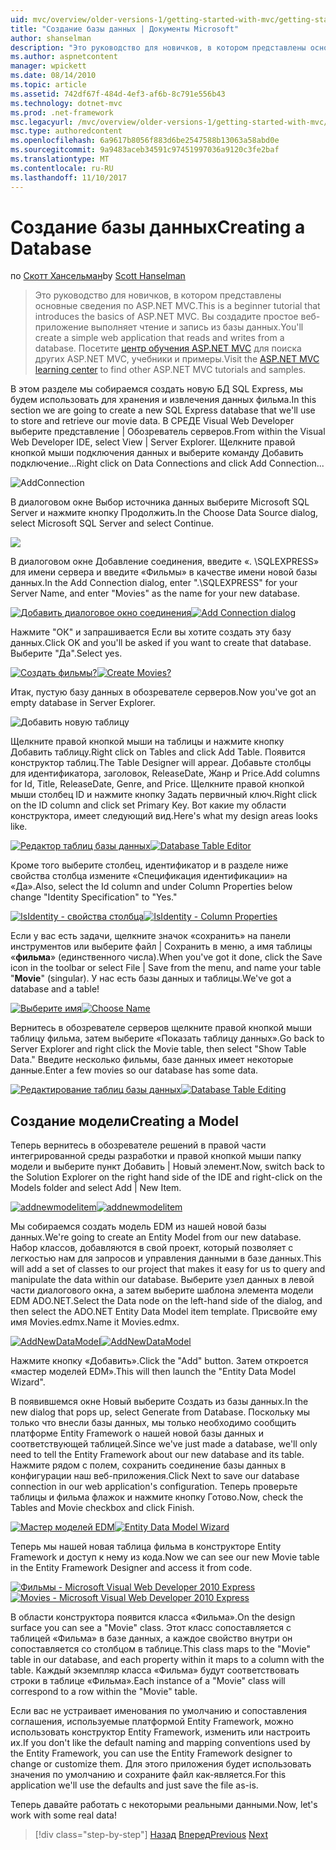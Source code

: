 ```yaml
---
uid: mvc/overview/older-versions-1/getting-started-with-mvc/getting-started-with-mvc-part4
title: "Создание базы данных | Документы Microsoft"
author: shanselman
description: "Это руководство для новичков, в котором представлены основные сведения по ASP.NET MVC. Вы создадите простое веб-приложение выполняет чтение и запись из базы данных."
ms.author: aspnetcontent
manager: wpickett
ms.date: 08/14/2010
ms.topic: article
ms.assetid: 742df67f-484d-4ef3-af6b-8c791e556b43
ms.technology: dotnet-mvc
ms.prod: .net-framework
msc.legacyurl: /mvc/overview/older-versions-1/getting-started-with-mvc/getting-started-with-mvc-part4
msc.type: authoredcontent
ms.openlocfilehash: 6a9617b8056f883d6be2547588b13063a58abd0e
ms.sourcegitcommit: 9a9483aceb34591c97451997036a9120c3fe2baf
ms.translationtype: MT
ms.contentlocale: ru-RU
ms.lasthandoff: 11/10/2017
---
```

<a name="creating-a-database"></a><span data-ttu-id="e3821-104">Создание базы данных</span><span class="sxs-lookup"><span data-stu-id="e3821-104">Creating a Database</span></span>
====================
<span data-ttu-id="e3821-105">по [Скотт Хансельман](https://github.com/shanselman)</span><span class="sxs-lookup"><span data-stu-id="e3821-105">by [Scott Hanselman](https://github.com/shanselman)</span></span>

> <span data-ttu-id="e3821-106">Это руководство для новичков, в котором представлены основные сведения по ASP.NET MVC.</span><span class="sxs-lookup"><span data-stu-id="e3821-106">This is a beginner tutorial that introduces the basics of ASP.NET MVC.</span></span> <span data-ttu-id="e3821-107">Вы создадите простое веб-приложение выполняет чтение и запись из базы данных.</span><span class="sxs-lookup"><span data-stu-id="e3821-107">You'll create a simple web application that reads and writes from a database.</span></span> <span data-ttu-id="e3821-108">Посетите [центр обучения ASP.NET MVC](../../../index.md) для поиска других ASP.NET MVC, учебники и примеры.</span><span class="sxs-lookup"><span data-stu-id="e3821-108">Visit the [ASP.NET MVC learning center](../../../index.md) to find other ASP.NET MVC tutorials and samples.</span></span>


<span data-ttu-id="e3821-109">В этом разделе мы собираемся создать новую БД SQL Express, мы будем использовать для хранения и извлечения данных фильма.</span><span class="sxs-lookup"><span data-stu-id="e3821-109">In this section we are going to create a new SQL Express database that we'll use to store and retrieve our movie data.</span></span> <span data-ttu-id="e3821-110">В СРЕДЕ Visual Web Developer выберите представление | Обозреватель серверов.</span><span class="sxs-lookup"><span data-stu-id="e3821-110">From within the Visual Web Developer IDE, select View | Server Explorer.</span></span> <span data-ttu-id="e3821-111">Щелкните правой кнопкой мыши подключения данных и выберите команду Добавить подключение...</span><span class="sxs-lookup"><span data-stu-id="e3821-111">Right click on Data Connections and click Add Connection...</span></span>

![AddConnection](getting-started-with-mvc-part4/_static/image1.png)

<span data-ttu-id="e3821-113">В диалоговом окне Выбор источника данных выберите Microsoft SQL Server и нажмите кнопку Продолжить.</span><span class="sxs-lookup"><span data-stu-id="e3821-113">In the Choose Data Source dialog, select Microsoft SQL Server and select Continue.</span></span>

![](getting-started-with-mvc-part4/_static/image2.png)

<span data-ttu-id="e3821-114">В диалоговом окне Добавление соединения, введите «. \SQLEXPRESS» для имени сервера и введите «Фильмы» в качестве имени новой базы данных.</span><span class="sxs-lookup"><span data-stu-id="e3821-114">In the Add Connection dialog, enter ".\SQLEXPRESS" for your Server Name, and enter "Movies" as the name for your new database.</span></span>

<span data-ttu-id="e3821-115">[![Добавить диалоговое окно соединения](getting-started-with-mvc-part4/_static/image4.png)](getting-started-with-mvc-part4/_static/image3.png)</span><span class="sxs-lookup"><span data-stu-id="e3821-115">[![Add Connection dialog](getting-started-with-mvc-part4/_static/image4.png)](getting-started-with-mvc-part4/_static/image3.png)</span></span>

<span data-ttu-id="e3821-116">Нажмите "ОК" и запрашивается Если вы хотите создать эту базу данных.</span><span class="sxs-lookup"><span data-stu-id="e3821-116">Click OK and you'll be asked if you want to create that database.</span></span> <span data-ttu-id="e3821-117">Выберите "Да".</span><span class="sxs-lookup"><span data-stu-id="e3821-117">Select yes.</span></span>

<span data-ttu-id="e3821-118">[![Создать фильмы?](getting-started-with-mvc-part4/_static/image6.png)](getting-started-with-mvc-part4/_static/image5.png)</span><span class="sxs-lookup"><span data-stu-id="e3821-118">[![Create Movies?](getting-started-with-mvc-part4/_static/image6.png)](getting-started-with-mvc-part4/_static/image5.png)</span></span>

<span data-ttu-id="e3821-119">Итак, пустую базу данных в обозревателе серверов.</span><span class="sxs-lookup"><span data-stu-id="e3821-119">Now you've got an empty database in Server Explorer.</span></span>

![Добавить новую таблицу](getting-started-with-mvc-part4/_static/image7.png)

<span data-ttu-id="e3821-121">Щелкните правой кнопкой мыши на таблицы и нажмите кнопку Добавить таблицу.</span><span class="sxs-lookup"><span data-stu-id="e3821-121">Right click on Tables and click Add Table.</span></span> <span data-ttu-id="e3821-122">Появится конструктор таблиц.</span><span class="sxs-lookup"><span data-stu-id="e3821-122">The Table Designer will appear.</span></span> <span data-ttu-id="e3821-123">Добавьте столбцы для идентификатора, заголовок, ReleaseDate, Жанр и Price.</span><span class="sxs-lookup"><span data-stu-id="e3821-123">Add columns for Id, Title, ReleaseDate, Genre, and Price.</span></span> <span data-ttu-id="e3821-124">Щелкните правой кнопкой мыши столбец ID и нажмите кнопку Задать первичный ключ.</span><span class="sxs-lookup"><span data-stu-id="e3821-124">Right click on the ID column and click set Primary Key.</span></span> <span data-ttu-id="e3821-125">Вот какие my области конструктора, имеет следующий вид.</span><span class="sxs-lookup"><span data-stu-id="e3821-125">Here's what my design areas looks like.</span></span>

<span data-ttu-id="e3821-126">[![Редактор таблиц базы данных](getting-started-with-mvc-part4/_static/image9.png)](getting-started-with-mvc-part4/_static/image8.png)</span><span class="sxs-lookup"><span data-stu-id="e3821-126">[![Database Table Editor](getting-started-with-mvc-part4/_static/image9.png)](getting-started-with-mvc-part4/_static/image8.png)</span></span>

<span data-ttu-id="e3821-127">Кроме того выберите столбец, идентификатор и в разделе ниже свойства столбца измените «Спецификация идентификации» на «Да».</span><span class="sxs-lookup"><span data-stu-id="e3821-127">Also, select the Id column and under Column Properties below change "Identity Specification" to "Yes."</span></span>

<span data-ttu-id="e3821-128">[![IsIdentity - свойства столбца](getting-started-with-mvc-part4/_static/image11.png)](getting-started-with-mvc-part4/_static/image10.png)</span><span class="sxs-lookup"><span data-stu-id="e3821-128">[![IsIdentity - Column Properties](getting-started-with-mvc-part4/_static/image11.png)](getting-started-with-mvc-part4/_static/image10.png)</span></span>

<span data-ttu-id="e3821-129">Если у вас есть задачи, щелкните значок «сохранить» на панели инструментов или выберите файл | Сохранить в меню, а имя таблицы «**фильма**» (единственного числа).</span><span class="sxs-lookup"><span data-stu-id="e3821-129">When you've got it done, click the Save icon in the toolbar or select File | Save from the menu, and name your table "**Movie**" (singular).</span></span> <span data-ttu-id="e3821-130">У нас есть базы данных и таблицы.</span><span class="sxs-lookup"><span data-stu-id="e3821-130">We've got a database and a table!</span></span>

<span data-ttu-id="e3821-131">[![Выберите имя](getting-started-with-mvc-part4/_static/image13.png)](getting-started-with-mvc-part4/_static/image12.png)</span><span class="sxs-lookup"><span data-stu-id="e3821-131">[![Choose Name](getting-started-with-mvc-part4/_static/image13.png)](getting-started-with-mvc-part4/_static/image12.png)</span></span>

<span data-ttu-id="e3821-132">Вернитесь в обозревателе серверов щелкните правой кнопкой мыши таблицу фильма, затем выберите «Показать таблицу данных».</span><span class="sxs-lookup"><span data-stu-id="e3821-132">Go back to Server Explorer and right click the Movie table, then select "Show Table Data."</span></span> <span data-ttu-id="e3821-133">Введите несколько фильмы, базе данных имеет некоторые данные.</span><span class="sxs-lookup"><span data-stu-id="e3821-133">Enter a few movies so our database has some data.</span></span>

<span data-ttu-id="e3821-134">[![Редактирование таблиц базы данных](getting-started-with-mvc-part4/_static/image15.png)](getting-started-with-mvc-part4/_static/image14.png)</span><span class="sxs-lookup"><span data-stu-id="e3821-134">[![Database Table Editing](getting-started-with-mvc-part4/_static/image15.png)](getting-started-with-mvc-part4/_static/image14.png)</span></span>

## <a name="creating-a-model"></a><span data-ttu-id="e3821-135">Создание модели</span><span class="sxs-lookup"><span data-stu-id="e3821-135">Creating a Model</span></span>

<span data-ttu-id="e3821-136">Теперь вернитесь в обозревателе решений в правой части интегрированной среды разработки и правой кнопкой мыши папку модели и выберите пункт Добавить | Новый элемент.</span><span class="sxs-lookup"><span data-stu-id="e3821-136">Now, switch back to the Solution Explorer on the right hand side of the IDE and right-click on the Models folder and select Add | New Item.</span></span>

<span data-ttu-id="e3821-137">[![addnewmodelitem](getting-started-with-mvc-part4/_static/image17.png)](getting-started-with-mvc-part4/_static/image16.png)</span><span class="sxs-lookup"><span data-stu-id="e3821-137">[![addnewmodelitem](getting-started-with-mvc-part4/_static/image17.png)](getting-started-with-mvc-part4/_static/image16.png)</span></span>

<span data-ttu-id="e3821-138">Мы собираемся создать модель EDM из нашей новой базы данных.</span><span class="sxs-lookup"><span data-stu-id="e3821-138">We're going to create an Entity Model from our new database.</span></span> <span data-ttu-id="e3821-139">Набор классов, добавляются в свой проект, который позволяет с легкостью нам для запросов и управления данными в базе данных.</span><span class="sxs-lookup"><span data-stu-id="e3821-139">This will add a set of classes to our project that makes it easy for us to query and manipulate the data within our database.</span></span> <span data-ttu-id="e3821-140">Выберите узел данных в левой части диалогового окна, а затем выберите шаблона элемента модели EDM ADO.NET.</span><span class="sxs-lookup"><span data-stu-id="e3821-140">Select the Data node on the left-hand side of the dialog, and then select the ADO.NET Entity Data Model item template.</span></span> <span data-ttu-id="e3821-141">Присвойте ему имя Movies.edmx.</span><span class="sxs-lookup"><span data-stu-id="e3821-141">Name it Movies.edmx.</span></span>

<span data-ttu-id="e3821-142">[![AddNewDataModel](getting-started-with-mvc-part4/_static/image19.png)](getting-started-with-mvc-part4/_static/image18.png)</span><span class="sxs-lookup"><span data-stu-id="e3821-142">[![AddNewDataModel](getting-started-with-mvc-part4/_static/image19.png)](getting-started-with-mvc-part4/_static/image18.png)</span></span>

<span data-ttu-id="e3821-143">Нажмите кнопку «Добавить».</span><span class="sxs-lookup"><span data-stu-id="e3821-143">Click the "Add" button.</span></span> <span data-ttu-id="e3821-144">Затем откроется «мастер моделей EDM».</span><span class="sxs-lookup"><span data-stu-id="e3821-144">This will then launch the "Entity Data Model Wizard".</span></span>

<span data-ttu-id="e3821-145">В появившемся окне Новый выберите Создать из базы данных.</span><span class="sxs-lookup"><span data-stu-id="e3821-145">In the new dialog that pops up, select Generate from Database.</span></span> <span data-ttu-id="e3821-146">Поскольку мы только что внесли базы данных, мы только необходимо сообщить платформе Entity Framework о нашей новой базы данных и соответствующей таблицей.</span><span class="sxs-lookup"><span data-stu-id="e3821-146">Since we've just made a database, we'll only need to tell the Entity Framework about our new database and its table.</span></span> <span data-ttu-id="e3821-147">Нажмите рядом с полем, сохранить соединение базы данных в конфигурации наш веб-приложения.</span><span class="sxs-lookup"><span data-stu-id="e3821-147">Click Next to save our database connection in our web application's configuration.</span></span> <span data-ttu-id="e3821-148">Теперь проверьте таблицы и фильма флажок и нажмите кнопку Готово.</span><span class="sxs-lookup"><span data-stu-id="e3821-148">Now, check the Tables and Movie checkbox and click Finish.</span></span>

<span data-ttu-id="e3821-149">[![Мастер моделей EDM](getting-started-with-mvc-part4/_static/image21.png)](getting-started-with-mvc-part4/_static/image20.png)</span><span class="sxs-lookup"><span data-stu-id="e3821-149">[![Entity Data Model Wizard](getting-started-with-mvc-part4/_static/image21.png)](getting-started-with-mvc-part4/_static/image20.png)</span></span>

<span data-ttu-id="e3821-150">Теперь мы нашей новая таблица фильма в конструкторе Entity Framework и доступ к нему из кода.</span><span class="sxs-lookup"><span data-stu-id="e3821-150">Now we can see our new Movie table in the Entity Framework Designer and access it from code.</span></span>

<span data-ttu-id="e3821-151">[![Фильмы - Microsoft Visual Web Developer 2010 Express](getting-started-with-mvc-part4/_static/image23.png)](getting-started-with-mvc-part4/_static/image22.png)</span><span class="sxs-lookup"><span data-stu-id="e3821-151">[![Movies - Microsoft Visual Web Developer 2010 Express](getting-started-with-mvc-part4/_static/image23.png)](getting-started-with-mvc-part4/_static/image22.png)</span></span>

<span data-ttu-id="e3821-152">В области конструктора появится класса «Фильма».</span><span class="sxs-lookup"><span data-stu-id="e3821-152">On the design surface you can see a "Movie" class.</span></span> <span data-ttu-id="e3821-153">Этот класс сопоставляется с таблицей «Фильма» в базе данных, а каждое свойство внутри он сопоставляется со столбцом в таблице.</span><span class="sxs-lookup"><span data-stu-id="e3821-153">This class maps to the "Movie" table in our database, and each property within it maps to a column with the table.</span></span> <span data-ttu-id="e3821-154">Каждый экземпляр класса «Фильма» будут соответствовать строки в таблице «Фильма».</span><span class="sxs-lookup"><span data-stu-id="e3821-154">Each instance of a "Movie" class will correspond to a row within the "Movie" table.</span></span>

<span data-ttu-id="e3821-155">Если вас не устраивает именования по умолчанию и сопоставления соглашения, используемые платформой Entity Framework, можно использовать конструктор Entity Framework, изменить или настроить их.</span><span class="sxs-lookup"><span data-stu-id="e3821-155">If you don't like the default naming and mapping conventions used by the Entity Framework, you can use the Entity Framework designer to change or customize them.</span></span> <span data-ttu-id="e3821-156">Для этого приложения будет использовать значения по умолчанию и сохраните файл как-является.</span><span class="sxs-lookup"><span data-stu-id="e3821-156">For this application we'll use the defaults and just save the file as-is.</span></span>

<span data-ttu-id="e3821-157">Теперь давайте работать с некоторыми реальными данными.</span><span class="sxs-lookup"><span data-stu-id="e3821-157">Now, let's work with some real data!</span></span>

>[!div class="step-by-step"]
<span data-ttu-id="e3821-158">[Назад](getting-started-with-mvc-part3.md)
[Вперед](getting-started-with-mvc-part5.md)</span><span class="sxs-lookup"><span data-stu-id="e3821-158">[Previous](getting-started-with-mvc-part3.md)
[Next](getting-started-with-mvc-part5.md)</span></span>
